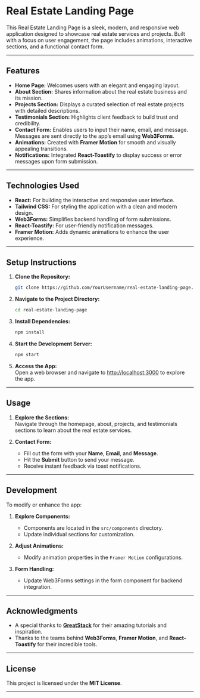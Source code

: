 
# **Real Estate Landing Page**

This Real Estate Landing Page is a sleek, modern, and responsive web application designed to showcase real estate services and projects. Built with a focus on user engagement, the page includes animations, interactive sections, and a functional contact form.

---

## **Features**

- **Home Page:** Welcomes users with an elegant and engaging layout.  
- **About Section:** Shares information about the real estate business and its mission.  
- **Projects Section:** Displays a curated selection of real estate projects with detailed descriptions.  
- **Testimonials Section:** Highlights client feedback to build trust and credibility.  
- **Contact Form:** Enables users to input their name, email, and message. Messages are sent directly to the app’s email using **Web3Forms**.  
- **Animations:** Created with **Framer Motion** for smooth and visually appealing transitions.  
- **Notifications:** Integrated **React-Toastify** to display success or error messages upon form submission.  

---

## **Technologies Used**

- **React:** For building the interactive and responsive user interface.  
- **Tailwind CSS:** For styling the application with a clean and modern design.  
- **Web3Forms:** Simplifies backend handling of form submissions.  
- **React-Toastify:** For user-friendly notification messages.  
- **Framer Motion:** Adds dynamic animations to enhance the user experience.  

---

## **Setup Instructions**

1. **Clone the Repository:**  
   ```bash
   git clone https://github.com/YourUsername/real-estate-landing-page.git
   ```

2. **Navigate to the Project Directory:**  
   ```bash
   cd real-estate-landing-page
   ```

3. **Install Dependencies:**  
   ```bash
   npm install
   ```

4. **Start the Development Server:**  
   ```bash
   npm start
   ```

5. **Access the App:**  
   Open a web browser and navigate to [http://localhost:3000](http://localhost:3000) to explore the app.

---

## **Usage**

1. **Explore the Sections:**  
   Navigate through the homepage, about, projects, and testimonials sections to learn about the real estate services.

2. **Contact Form:**  
   - Fill out the form with your **Name**, **Email**, and **Message**.  
   - Hit the **Submit** button to send your message.  
   - Receive instant feedback via toast notifications.  

---

## **Development**

To modify or enhance the app:

1. **Explore Components:**  
   - Components are located in the `src/components` directory.  
   - Update individual sections for customization.  

2. **Adjust Animations:**  
   - Modify animation properties in the `Framer Motion` configurations.

3. **Form Handling:**  
   - Update Web3Forms settings in the form component for backend integration.

---

## **Acknowledgments**

- A special thanks to **[GreatStack](https://greatstack.dev/)** for their amazing tutorials and inspiration.  
- Thanks to the teams behind **Web3Forms**, **Framer Motion**, and **React-Toastify** for their incredible tools.

---

## **License**

This project is licensed under the **MIT License**.

---
